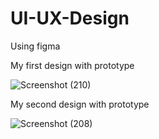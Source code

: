 # UI-UX-Design
Using figma

My first design with prototype

![Screenshot (210)](https://user-images.githubusercontent.com/94030363/178139439-ff6a3c18-7742-4090-a121-1f020b0ad91a.png)

My second design with prototype


![Screenshot (208)](https://user-images.githubusercontent.com/94030363/178139464-77548035-1eb0-4858-956f-09210c7c389e.png)
